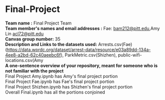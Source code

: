 # Final-Project

**Team name :** Final Project Team  <br />
**Team member's names and email addresses :** Fae: bam212@pitt.edu,Amy Lin acl72@pitt.edu <br />
**Canvas group number:** 35 <br />
**Description and Links to the datasets used:** Arrests.csv(Fae)(https://data.wprdc.org/dataset/arrest-data/resource/e03a89dd-134a-4ee8-a2bd-62c40aeebc6f), ParkMetric.csv(Shizhen), public-wifi-locations.csv(Amy <br />
**A one-sentence overview of your repository, meant for someone who is not familiar with the project** <br />
Final Project Amy.ipynb has Amy's final project portion <br />
Final Project Fae.ipynb has Fae's final project portion <br />
Final Project Shizhen.ipynb has Shizhen's final project portion <br />
Overall Final.ipynb has all the portions conjoined <br />
